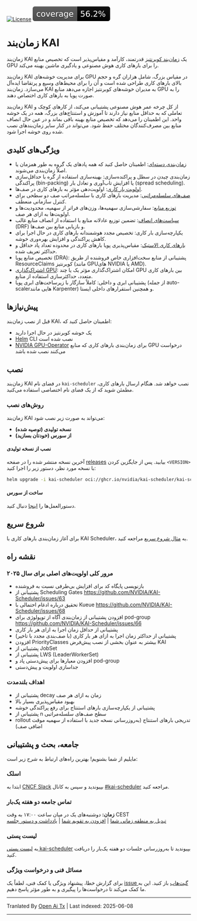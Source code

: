 [![License](https://img.shields.io/badge/License-Apache_2.0-blue.svg)](LICENSE) [![Coverage](https://github.com/NVIDIA/KAI-Scheduler/raw/coverage-badge/badges/coverage.svg)](https://github.com/NVIDIA/KAI-Scheduler/blob/main/.github/workflows/update-coverage-badge.yaml)
# زمان‌بند KAI
زمان‌بند KAI یک [زمان‌بند کوبرنتیز](https://kubernetes.io/docs/concepts/scheduling-eviction/kube-scheduler/) قدرتمند، کارآمد و مقیاس‌پذیر است که تخصیص منابع GPU را برای بارهای کاری هوش مصنوعی و یادگیری ماشین بهینه می‌کند.

زمان‌بند KAI برای مدیریت خوشه‌های GPU در مقیاس بزرگ، شامل هزاران گره و حجم بالای بارهای کاری طراحی شده است و آن را برای محیط‌های وسیع و پرتقاضا ایده‌آل می‌سازد.
زمان‌بند KAI به مدیران خوشه‌های کوبرنتیز اجازه می‌دهد منابع GPU را به صورت پویا به بارهای کاری اختصاص دهند.

زمان‌بند KAI از کل چرخه عمر هوش مصنوعی پشتیبانی می‌کند، از کارهای کوچک و تعاملی که به حداقل منابع نیاز دارند تا آموزش و استنتاج‌های بزرگ، همه در یک خوشه واحد.
این اطمینان را می‌دهد که تخصیص منابع بهینه باقی بماند و در عین حال انصاف منابع بین مصرف‌کنندگان مختلف حفظ شود.
می‌تواند در کنار سایر زمان‌بندهای نصب شده روی خوشه اجرا شود.

## ویژگی‌های کلیدی
* [زمان‌بندی دسته‌ای](https://raw.githubusercontent.com/NVIDIA/KAI-Scheduler/main/docs/batch/README.md): اطمینان حاصل کنید که همه پادهای یک گروه به طور همزمان یا اصلاً زمان‌بندی می‌شوند.
* زمان‌بندی چیدن در سطل و پراکنده‌سازی: بهینه‌سازی استفاده از گره با حداقل‌سازی پراکندگی (bin-packing) یا افزایش تاب‌آوری و تعادل بار (spread scheduling).
* [اولویت بار کاری](https://raw.githubusercontent.com/NVIDIA/KAI-Scheduler/main/docs/priority/README.md): اولویت‌دهی مؤثر به بارهای کاری در صف‌ها.
* [صف‌های سلسله‌مراتبی](https://raw.githubusercontent.com/NVIDIA/KAI-Scheduler/main/docs/queues/README.md): مدیریت بارهای کاری با سلسله‌مراتب صف دو سطحی برای کنترل سازمانی منعطف.
* [توزیع منابع](https://raw.githubusercontent.com/NVIDIA/KAI-Scheduler/main/docs/fairness/README.md#resource-division-algorithm): سفارشی‌سازی سهمیه‌ها، وزن‌های فراتر از سهمیه، محدودیت‌ها و اولویت‌ها به ازای هر صف.
* [سیاست‌های انصاف](https://raw.githubusercontent.com/NVIDIA/KAI-Scheduler/main/docs/fairness/README.md#reclaim-strategies): تضمین توزیع عادلانه منابع با استفاده از انصاف منابع غالب (DRF) و بازیابی منابع بین صف‌ها.
* یکپارچه‌سازی بار کاری: تخصیص مجدد هوشمندانه بارهای کاری در حال اجرا برای کاهش پراکندگی و افزایش بهره‌وری خوشه.
* [بارهای کاری الاستیک](https://raw.githubusercontent.com/NVIDIA/KAI-Scheduler/main/docs/elastic/README.md): مقیاس‌پذیری پویا بارهای کاری در محدوده تعداد پاد حداقل و حداکثر تعریف شده.
* تخصیص منابع پویا (DRA): پشتیبانی از منابع سخت‌افزاری خاص فروشنده از طریق ResourceClaims کوبرنتیز (مانند GPUهای NVIDIA یا AMD).
* [اشتراک‌گذاری GPU](https://raw.githubusercontent.com/NVIDIA/KAI-Scheduler/main/docs/gpu-sharing/README.md): امکان اشتراک‌گذاری مؤثر یک یا چند GPU بین بارهای کاری متعدد، حداکثرسازی استفاده از منابع.
* پشتیبانی ابری و داخلی: کاملاً سازگار با زیرساخت‌های ابری پویا (از جمله auto-scalerهایی مانند Karpenter) و همچنین استقرارهای داخلی ایستا.

## پیش‌نیازها
قبل از نصب زمان‌بند KAI، اطمینان حاصل کنید که:

- یک خوشه کوبرنتیز در حال اجرا دارید
- [Helm](https://helm.sh/docs/intro/install) CLI نصب شده است
- [NVIDIA GPU-Operator](https://github.com/NVIDIA/gpu-operator) برای زمان‌بندی بارهای کاری که منابع GPU درخواست می‌کنند نصب شده باشد

## نصب
زمان‌بند KAI در فضای نام `kai-scheduler` نصب خواهد شد. هنگام ارسال بارهای کاری، مطمئن شوید که از یک فضای نام اختصاصی استفاده می‌کنید.

### روش‌های نصب
زمان‌بند KAI می‌تواند به صورت زیر نصب شود:

- **نسخه تولیدی (توصیه شده)**
- **از سورس (خودتان بسازید)**

#### نصب از نسخه تولیدی
آخرین نسخه منتشر شده را در صفحه [releases](https://github.com/NVIDIA/KAI-Scheduler/releases) بیابید.
پس از جایگزین کردن `<VERSION>` با نسخه مورد نظر، دستور زیر را اجرا کنید:
```sh
helm upgrade -i kai-scheduler oci://ghcr.io/nvidia/kai-scheduler/kai-scheduler -n kai-scheduler --create-namespace --version <VERSION>
```
#### ساخت از سورس
دستورالعمل‌ها را [اینجا](https://raw.githubusercontent.com/NVIDIA/KAI-Scheduler/main/docs/developer/building-from-source.md) دنبال کنید.

## شروع سریع
برای آغاز زمان‌بندی بارهای کاری با KAI Scheduler، به [مثال شروع سریع](https://raw.githubusercontent.com/NVIDIA/KAI-Scheduler/main/docs/quickstart/README.md) مراجعه کنید.

## نقشه راه

### مرور کلی اولویت‌های اصلی برای سال ۲۰۲۵
* بازنویسی پایگاه کد برای افزایش بی‌طرفی نسبت به فروشنده
* پشتیبانی از Scheduling Gates https://github.com/NVIDIA/KAI-Scheduler/issues/63
* تحقیق درباره ادغام احتمالی با Kueue https://github.com/NVIDIA/KAI-Scheduler/issues/68
* افزودن پشتیبانی از زمان‌بندی آگاه از توپولوژی برای pod-group https://github.com/NVIDIA/KAI-Scheduler/issues/66
* پشتیبانی از حداقل زمان اجرا به ازای هر بار کاری
* پشتیبانی از حداکثر زمان اجرا به ازای هر بار کاری (با صف‌بندی مجدد با تاخیر)
* افزودن PriorityClasses بیشتر به عنوان بخشی از نصب پیش‌فرض KAI
* پشتیبانی از JobSet
* پشتیبانی از LWS (LeaderWorkerSet)
* افزودن معیارها برای پیش‌دستی پاد و pod-group
* جداسازی اولویت و پیش‌دستی

### اهداف بلندمدت
* پشتیبانی از decay زمان به ازای هر صف
* بهبود مقیاس‌پذیری بسیار بالا
* پشتیبانی از یکپارچه‌سازی بارهای استنتاج برای رفع پراکندگی خوشه
* پشتیبانی از n سطح صف‌های سلسله‌مراتبی
* rollout تدریجی بارهای استنتاج (به‌روزرسانی نسخه جدید با استفاده از سهمیه موقت اضافی صف)

## جامعه، بحث و پشتیبانی

مایلیم از شما بشنویم! بهترین راه‌های ارتباط به شرح زیر است:

### اسلک
ابتدا به [CNCF Slack](https://communityinviter.com/apps/cloud-native/cncf) بپیوندید و سپس به کانال [#kai-scheduler](https://cloud-native.slack.com/archives/kai-scheduler) مراجعه کنید.

### تماس جامعه دو هفته یک‌بار  
**زمان:** دوشنبه‌های یک در میان ساعت ۱۷:۰۰ به وقت CEST  
[تبدیل به منطقه زمانی شما](https://dateful.com/time-zone-converter?t=17&tz2=Germany) | [افزودن به تقویم شما](https://calendar.google.com/calendar/event?action=TEMPLATE&tmeid=N2Q2bjhoNXAzMGc0cWpnZTQ4OGtpdXFhanFfMjAyNTA2MDlUMTUwMDAwWiAxZjQ2OTZiOWVlM2JiMWE1ZWIzMTAwODBkNDZiZmMwMDZjNTUxYWFiZmU1YTM3ZGM2YTc0NTFhYmNhMmE1ODk0QGc&tmsrc=1f4696b9ee3bb1a5eb310080d46bfc006c551aabfe5a37dc6a7451abca2a5894%40group.calendar.google.com&scp=ALL)  | [یادداشت و دستور جلسه](https://docs.google.com/document/d/13K7NGdPebOstlrsif1YLjGz1x-aJafMXeIgqbO7WghI/edit?usp=sharing)

### لیست پستی  
به [لیست پستی kai-scheduler](https://groups.google.com/g/kai-scheduler) بپیوندید تا به‌روزرسانی جلسات دو هفته یک‌بار را دریافت کنید.

### مسائل فنی و درخواست ویژگی  
برای گزارش خطا، پیشنهاد ویژگی یا کمک فنی، لطفاً یک [issue گیت‌هاب](https://github.com/NVIDIA/KAI-Scheduler/issues/new/choose) باز کنید. این به ما کمک می‌کند تا درخواست‌ها را پیگیری و به طور مؤثر پاسخ دهیم.



---


Tranlated By [Open Ai Tx](https://github.com/OpenAiTx/OpenAiTx) | Last indexed: 2025-06-08


---